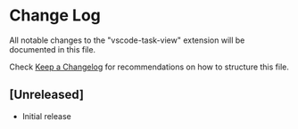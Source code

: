 # Change Log

All notable changes to the "vscode-task-view" extension will be documented in this file.

Check [Keep a Changelog](http://keepachangelog.com/) for recommendations on how to structure this file.

## [Unreleased]

- Initial release